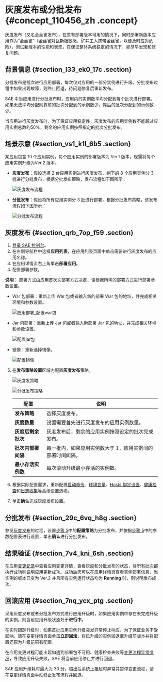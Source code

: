 # 灰度发布或分批发布 {#concept_110456_zh .concept}

灰度发布（又名金丝雀发布），在原有部署版本可用的情况下，同时部署新版本应用作为“金丝雀”（金丝雀对瓦斯极敏感，矿井工人携带金丝雀，以便及时应对危险），测试新版本的性能和表现，在保证整体系统稳定的情况下，能尽早发现和修复问题。

## 背景信息 {#section_l33_ek0_17c .section}

分批发布是批次进行应用部署，每次仅对应用的一部分实例进行升级。分批发布过程中如果出现故障，则终止回退，待问题修复后重新发布。

SAE 中当应用进行分批发布时，应用内的实例数平均分配到每个批次进行部署。如果无法平均分配则靠前的批次分配到的示例数少，靠后的批次分配到的示例数少。

当应用进行灰度发布时，为了保证应用稳定性，灰度发布的应用实例数不能超过应用实例总数的50%，剩余的应用实例按照指定的批次分批发布。

## 场景示意 {#section_vs1_k1l_6b5 .section}

某应用包含 10 个应用实例，每个应用实例的部署版本为 Ver.1 版本，现需将每个应用实例升级为Ver.2 版本。

-   **灰度发布**：假设选择 2 台应用实例进行灰度发布，剩下的 8 个应用实例分 3 批进行分批发布，根据分批发布策略，发布流程如下图所示：

    ![灰度发布流程](https://aliware-images.oss-cn-hangzhou.aliyuncs.com/EDAS/Serverless/Serverless_console_canaryRelease_progress.png)

-   **分批发布**：假设将所有应用实例分 3 批进行部署，根据分批发布策略，该发布流程如下图所示：

    ![分批发布流程](https://aliware-images.oss-cn-hangzhou.aliyuncs.com/EDAS/Serverless/Serverless_console_batchRelease_progress.png)


## 灰度发布 {#section_qrb_7op_f59 .section}

1.  [登录 SAE 控制台](https://sae.console.aliyun.com)。
2.  在左侧导航栏中选择**应用列表**，在应用列表页面中单击需要进行灰度发布的应用名称。
3.  在应用详情页右上角单击**部署应用**。
4.  配置部署参数。

**说明：** 部署方式由应用首次次部署方式决定，请根据所需的部署方式进行部署参数设置。

-   War 包部署：重新上传 War 包或者输入新的部署 War 包的地址，并完成相关环境和参数设置。

    ![应用部署_配置war包](http://static-aliyun-doc.oss-cn-hangzhou.aliyuncs.com/assets/img/1067661/156773725956826_zh-CN.png)

-   Jar 包部署：重新上传 Jar 包或者输入新部署 Jar 包的地址，并完成相关环境和参数设置。

    ![配置jar包](https://aliware-images.oss-cn-hangzhou.aliyuncs.com/EDAS/Serverless/Serverless_console_canaryRelease_JAR.png)

-   镜像：重新选择镜像。

    ![配置镜像](https://aliware-images.oss-cn-hangzhou.aliyuncs.com/EDAS/Serverless/Serverless_console_canaryRelease_Image.png)

5.  在**发布策略设置**区域内配置**灰度发布**策略。

    ![灰度发策略](images/58239_zh-CN.png "灰度发布策略设置")

    ![分批发布策略](images/58242_zh-CN.png "分批发布策略设置")

    |配置|说明|
    |--|--|
    |**发布策略**|选择灰度发布。|
    |**灰度数量**|设置需要首先进行灰度发布的应用实例数量。|
    |**灰度后剩余批次**|灰度发布后，剩余的应用实例按照设定的批次完成发布。|
    |**批次内部署间隔**|每一批内，如果应用实例数大于 1，应用实例间的部署时间间隔。|
    |**最小存活实例数**|每次滚动升级最小存活的实例数。|

6.  根据实际配置需求，重新配置[启动命令](https://help.aliyun.com/document_detail/96677.html)、[环境变量](https://help.aliyun.com/document_detail/96560.html)、[Hosts 绑定设置](https://help.aliyun.com/document_detail/100335.html)、[健康检查](https://help.aliyun.com/document_detail/96713.html)和[日志收集](https://help.aliyun.com/document_detail/133987.html)等高级设置选项。
7.  单击**确认**完成灰度发布设置。

## 分批发布 {#section_29c_6vq_h8g .section}

参见[灰度发布](#section_qrb_7op_f59)的过程，设置[步骤 5](#)中的**配置策略**为分批发布，并依据[步骤 5](#)中的参数配置表进行设置，单击**确认**进行分批发布。

## 结果验证 {#section_7v4_kni_6sh .section}

在应用[变更记录](https://help.aliyun.com/document_detail/94495.html)中查看应用变更详情，查看灰度和分批发布的状态，待所有批次都执行成功则说明应用更新成功。成功后您可以在应用详情页查看实例部署信息，当实例的版本已变为 Ver.2 并且所有实例运行状态均为 **Running** 时，则说明发布成功。

## 回滚应用 {#section_7nq_ycx_ptg .section}

采用灰度发布或者分批发布方式进行应用升级时，如果应用实例中存在未完成升级的实例，则当前应用升级状态处于**进行中**。

在实时跟踪升级时，如果首批应用实例升级突发异常停止响应，为了保证业务不受影响，请在[变更详情](https://help.aliyun.com/document_detail/94495.html?#h2-u67E5u770Bu53D8u66F4u8BB0u5F551)页面单击**立即回滚**，将已升级的实例回退至升级前版本并将配置还原为升级前原有配置。

在应用变更过程可能出现如遇到部署包不可用、健康检查失败等[变更流程异常情况](https://help.aliyun.com/knowledge_detail/106573.html)，导致应用升级失败，SAE 将当前应用停止并进行回退。

SAE 应用升级耗时最大为 30 分，超出后系统上报超时异常并暂停变更流程，请在[变更详情](https://help.aliyun.com/document_detail/94495.html?#h2-u67E5u770Bu53D8u66F4u8BB0u5F551)页面手动终止发布流程并回退。

